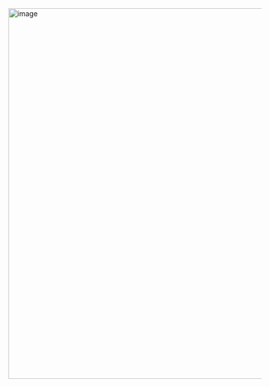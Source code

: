 <img width="1567" height="737" alt="image" src="https://github.com/user-attachments/assets/d75ee93d-6e23-4888-9a7b-db25f74c383b" />
